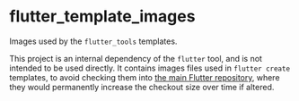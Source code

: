 # flutter_template_images

Images used by the `flutter_tools` templates.

This project is an internal dependency of the `flutter` tool, and is
not intended to be used directly. It contains images files used in
`flutter create` templates, to avoid checking them into [the main
Flutter repository](https://github.com/flutter/flutter), where they would
permanently increase the checkout size over time if altered.
